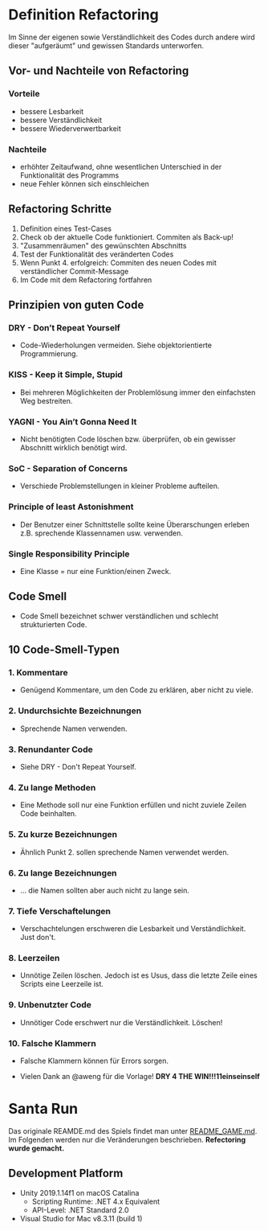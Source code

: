 # Definition Refactoring
Im Sinne der eigenen sowie Verständlichkeit des Codes durch andere
wird dieser "aufgeräumt" und gewissen Standards unterworfen.

## Vor- und Nachteile von Refactoring
### Vorteile
- bessere Lesbarkeit
- bessere Verständlichkeit
- bessere Wiederverwertbarkeit

### Nachteile
- erhöhter Zeitaufwand, ohne wesentlichen Unterschied in der Funktionalität des Programms
- neue Fehler können sich einschleichen

## Refactoring Schritte
1. Definition eines Test-Cases
2. Check ob der aktuelle Code funktioniert. Commiten als Back-up!
3. "Zusammenräumen" des gewünschten Abschnitts
4. Test der Funktionalität des veränderten Codes
5. Wenn Punkt 4. erfolgreich: Commiten des neuen Codes mit verständlicher Commit-Message
6. Im Code mit dem Refactoring fortfahren

## Prinzipien von guten Code
### DRY - Don’t Repeat Yourself
- Code-Wiederholungen vermeiden. Siehe objektorientierte Programmierung.

### KISS - Keep it Simple, Stupid
- Bei mehreren Möglichkeiten der Problemlösung immer den einfachsten Weg bestreiten.

### YAGNI - You Ain’t Gonna Need It
- Nicht benötigten Code löschen bzw. überprüfen, ob ein gewisser Abschnitt wirklich benötigt wird.

### SoC - Separation of Concerns
- Verschiede Problemstellungen in kleiner Probleme aufteilen.

### Principle of least Astonishment
- Der Benutzer einer Schnittstelle sollte keine Überarschungen erleben z.B. sprechende Klassennamen usw. verwenden.

### Single Responsibility Principle
- Eine Klasse = nur eine Funktion/einen Zweck.

## Code Smell
- Code Smell bezeichnet schwer verständlichen und schlecht strukturierten Code.

## 10 Code-Smell-Typen
### 1. Kommentare
- Genügend Kommentare, um den Code zu erklären, aber nicht zu viele.

### 2. Undurchsichte Bezeichnungen
- Sprechende Namen verwenden.

### 3. Renundanter Code
- Siehe DRY - Don't Repeat Yourself.

### 4. Zu lange Methoden
- Eine Methode soll nur eine Funktion erfüllen und nicht zuviele Zeilen Code beinhalten.

### 5. Zu kurze Bezeichnungen
- Ähnlich Punkt 2. sollen sprechende Namen verwendet werden.

### 6. Zu lange Bezeichnungen
- ... die Namen sollten aber auch nicht zu lange sein.

### 7. Tiefe Verschaftelungen
- Verschachtelungen erschweren die Lesbarkeit und Verständlichkeit. Just don't.

### 8. Leerzeilen
- Unnötige Zeilen löschen. Jedoch ist es Usus, dass die letzte Zeile eines Scripts eine Leerzeile ist.

### 9. Unbenutzter Code
- Unnötiger Code erschwert nur die Verständlichkeit. Löschen!

### 10. Falsche Klammern
- Falsche Klammern können für Errors sorgen.

- Vielen Dank an @aweng für die Vorlage! **DRY 4 THE WIN!!!11einseinself**

# Santa Run
Das originale REAMDE.md des Spiels findet man unter [README_GAME.md](README_GAME.md).
Im Folgenden werden nur die Veränderungen beschrieben. **Refectoring wurde gemacht.**

## Development Platform
- Unity 2019.1.14f1 on macOS Catalina
  - Scripting Runtime: .NET 4.x Equivalent
  - API-Level: .NET Standard 2.0
- Visual Studio for Mac v8.3.11 (build 1)
